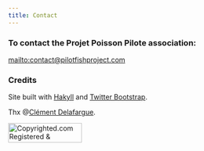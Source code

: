 ```yaml
---
title: Contact
---
```


### To contact the Projet Poisson Pilote association:

<mailto:contact@pilotfishproject.com>

### Credits

Site built with [Hakyll](http://jaspervdj.be/hakyll) and [Twitter
Bootstrap](http://twitter.github.com/bootstrap).

Thx @[Clément Delafargue](http://clement.delafargue.name).

<a target="_blank" href="http://www.copyrighted.com/copyrights/view/pvbn-dl6s-tpvy-v816"><img border="0" alt="Copyrighted.com Registered &amp; Protected 
PVBN-DL6S-TPVY-V816" title="Copyrighted.com Registered &amp; Protected 
PVBN-DL6S-TPVY-V816" width="150" height="40" src="http://static.copyrighted.com/images/seal.gif" /></a>
